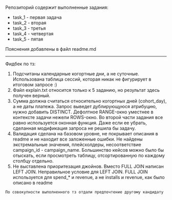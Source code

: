 Репозиторий содержит выполненные задания:

 - task_1 - первая задача
 - task_2 - вторая
 - task_3 - третья
 - task_4 - четвертая
 - task_5 - пятая

Пояснения добавлены в файл readme.md



**************

Фидбек по тз:
1. Подсчитаны календарные когортные дни, а не суточные. Использована таблица сессий, которая никак не фигурирует в итоговом запросе :)
2. Файл explain.txt относится только к 5 заданию, но результат здесь получен верный.
3. Сумма должна считаться относительно когортных дней (cohort_day), а не даты платежа. Запрос выведет дублирующуюся атрибуцию, нужно добавить DISTINCT. Дефолтное RANGE-окно уместнее в контексте задачи нежели ROWS-окно. Во второй части задания все равно используется оконная функция. Даже если ее убрать, сделанная модификация запроса не решила бы задачу.
4. Валидация сделана на базовом уровне, не покрывает описания в readme и не находит все заложенные ошибки. Не найдены экстремальные значения, плейсхолдеры, несоответствие campaign_id - campaign_name. Большинство кейсов можно было бы отыскать, если просмотреть таблицу, отсортированную по каждому столбцу отдельно.
5. Не выставлена приоритезация джойнов. Вместо FULL JOIN написан LEFT JOIN. Неправильное условие для LEFT JOIN. FULL JOIN используется для spend_* и revenue, а не installs и revenue, как было описано в readme


```sql
По совокупности выполненного тз отдали предпочтение другому кандидату
```
